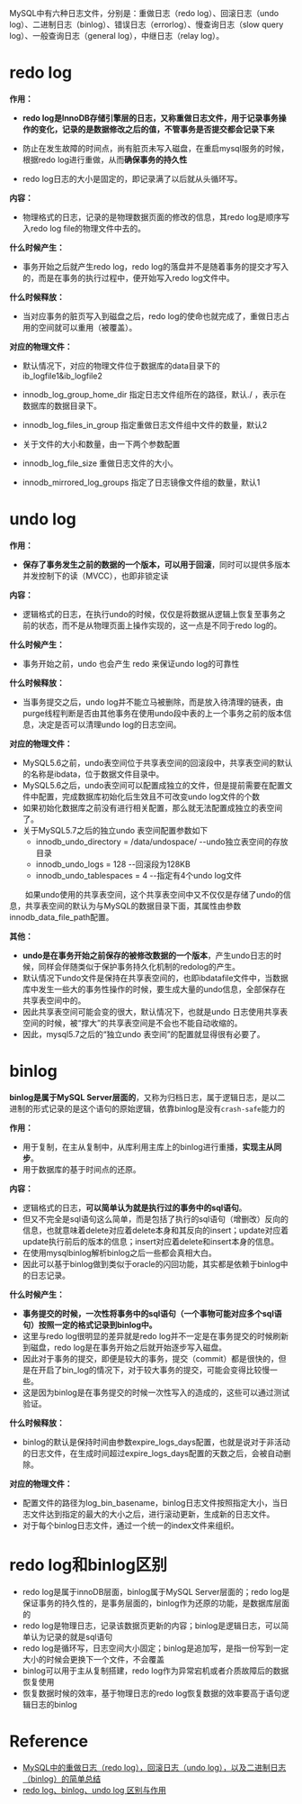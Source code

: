 MySQL中有六种日志文件，分别是：重做日志（redo log）、回滚日志（undo log）、二进制日志（binlog）、错误日志（errorlog）、慢查询日志（slow query log）、一般查询日志（general log），中继日志（relay log）。

# redo log

**作用：**

- **redo log是InnoDB存储引擎层的日志，又称重做日志文件，用于记录事务操作的变化，记录的是数据修改之后的值，不管事务是否提交都会记录下来**

- 防止在发生故障的时间点，尚有脏页未写入磁盘，在重启mysql服务的时候，根据redo log进行重做，从而**确保事务的持久性**

- redo log日志的大小是固定的，即记录满了以后就从头循环写。

**内容：**

- 物理格式的日志，记录的是物理数据页面的修改的信息，其redo log是顺序写入redo log file的物理文件中去的。

**什么时候产生：**

- 事务开始之后就产生redo log，redo log的落盘并不是随着事务的提交才写入的，而是在事务的执行过程中，便开始写入redo log文件中。

**什么时候释放：**

- 当对应事务的脏页写入到磁盘之后，redo log的使命也就完成了，重做日志占用的空间就可以重用（被覆盖）。

**对应的物理文件：**

- 默认情况下，对应的物理文件位于数据库的data目录下的ib_logfile1&ib_logfile2

- innodb_log_group_home_dir 指定日志文件组所在的路径，默认./ ，表示在数据库的数据目录下。
- innodb_log_files_in_group 指定重做日志文件组中文件的数量，默认2
- 关于文件的大小和数量，由一下两个参数配置
- innodb_log_file_size 重做日志文件的大小。
- innodb_mirrored_log_groups 指定了日志镜像文件组的数量，默认1

# undo log

**作用：**

- **保存了事务发生之前的数据的一个版本，可以用于回滚**，同时可以提供多版本并发控制下的读（MVCC），也即非锁定读

**内容：**

- 逻辑格式的日志，在执行undo的时候，仅仅是将数据从逻辑上恢复至事务之前的状态，而不是从物理页面上操作实现的，这一点是不同于redo log的。

**什么时候产生：**

- 事务开始之前，undo 也会产生 redo 来保证undo log的可靠性

**什么时候释放：**

- 当事务提交之后，undo log并不能立马被删除，而是放入待清理的链表，由purge线程判断是否由其他事务在使用undo段中表的上一个事务之前的版本信息，决定是否可以清理undo log的日志空间。

**对应的物理文件：**

- MySQL5.6之前，undo表空间位于共享表空间的回滚段中，共享表空间的默认的名称是ibdata，位于数据文件目录中。
- MySQL5.6之后，undo表空间可以配置成独立的文件，但是提前需要在配置文件中配置，完成数据库初始化后生效且不可改变undo log文件的个数
- 如果初始化数据库之前没有进行相关配置，那么就无法配置成独立的表空间了。
- 关于MySQL5.7之后的独立undo 表空间配置参数如下
  - innodb_undo_directory = /data/undospace/ --undo独立表空间的存放目录
  - innodb_undo_logs = 128 --回滚段为128KB
  - innodb_undo_tablespaces = 4 --指定有4个undo log文件

　　如果undo使用的共享表空间，这个共享表空间中又不仅仅是存储了undo的信息，共享表空间的默认为与MySQL的数据目录下面，其属性由参数innodb_data_file_path配置。

**其他：**

- **undo是在事务开始之前保存的被修改数据的一个版本**，产生undo日志的时候，同样会伴随类似于保护事务持久化机制的redolog的产生。
- 默认情况下undo文件是保持在共享表空间的，也即ibdatafile文件中，当数据库中发生一些大的事务性操作的时候，要生成大量的undo信息，全部保存在共享表空间中的。
- 因此共享表空间可能会变的很大，默认情况下，也就是undo 日志使用共享表空间的时候，被“撑大”的共享表空间是不会也不能自动收缩的。
- 因此，mysql5.7之后的“独立undo 表空间”的配置就显得很有必要了。

# binlog

**binlog是属于MySQL Server层面的**，又称为归档日志，属于逻辑日志，是以二进制的形式记录的是这个语句的原始逻辑，依靠binlog是没有`crash-safe`能力的

**作用：**

- 用于复制，在主从复制中，从库利用主库上的binlog进行重播，**实现主从同步**。
- 用于数据库的基于时间点的还原。

**内容：**

- 逻辑格式的日志，**可以简单认为就是执行过的事务中的sql语句**。
- 但又不完全是sql语句这么简单，而是包括了执行的sql语句（增删改）反向的信息，也就意味着delete对应着delete本身和其反向的insert；update对应着update执行前后的版本的信息；insert对应着delete和insert本身的信息。
- 在使用mysqlbinlog解析binlog之后一些都会真相大白。
- 因此可以基于binlog做到类似于oracle的闪回功能，其实都是依赖于binlog中的日志记录。

**什么时候产生：**

- **事务提交的时候，一次性将事务中的sql语句（一个事物可能对应多个sql语句）按照一定的格式记录到binlog中。**
- 这里与redo log很明显的差异就是redo log并不一定是在事务提交的时候刷新到磁盘，redo log是在事务开始之后就开始逐步写入磁盘。
- 因此对于事务的提交，即便是较大的事务，提交（commit）都是很快的，但是在开启了bin_log的情况下，对于较大事务的提交，可能会变得比较慢一些。
- 这是因为binlog是在事务提交的时候一次性写入的造成的，这些可以通过测试验证。

**什么时候释放：**

- binlog的默认是保持时间由参数expire_logs_days配置，也就是说对于非活动的日志文件，在生成时间超过expire_logs_days配置的天数之后，会被自动删除。

**对应的物理文件：**

- 配置文件的路径为log_bin_basename，binlog日志文件按照指定大小，当日志文件达到指定的最大的大小之后，进行滚动更新，生成新的日志文件。
- 对于每个binlog日志文件，通过一个统一的index文件来组织。

# redo log和binlog区别

- redo log是属于innoDB层面，binlog属于MySQL Server层面的；redo log是保证事务的持久性的，是事务层面的，binlog作为还原的功能，是数据库层面的
- redo log是物理日志，记录该数据页更新的内容；binlog是逻辑日志，可以简单认为记录的就是sql语句
- redo log是循环写，日志空间大小固定；binlog是追加写，是指一份写到一定大小的时候会更换下一个文件，不会覆盖
- binlog可以用于主从复制搭建，redo log作为异常宕机或者介质故障后的数据恢复使用
- 恢复数据时候的效率，基于物理日志的redo log恢复数据的效率要高于语句逻辑日志的binlog

# Reference

- [MySQL中的重做日志（redo log），回滚日志（undo log），以及二进制日志（binlog）的简单总结](https://www.cnblogs.com/wy123/p/8365234.html)
- [redo log、binlog、undo log 区别与作用](https://blog.csdn.net/u010002184/article/details/88526708)

